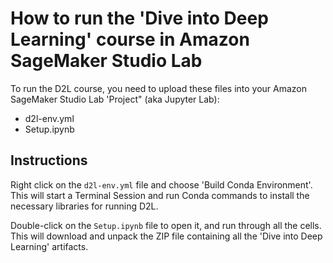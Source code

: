 # How to run the 'Dive into Deep Learning' course in Amazon SageMaker Studio Lab

To run the D2L course, you need to upload these files into your Amazon SageMaker Studio Lab 'Project" (aka Jupyter Lab):

- d2l-env.yml
- Setup.ipynb

## Instructions 

Right click on the `d2l-env.yml` file and choose 'Build Conda Environment'. This will start a Terminal Session and run Conda commands to install the necessary libraries for running D2L.

Double-click on the `Setup.ipynb` file to open it, and run through all the cells. This will download and unpack the ZIP file containing all the 'Dive into Deep Learning' artifacts.

